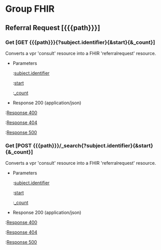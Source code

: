 # Group FHIR

## Referral Request [{{{path}}}]


### Get [GET {{{path}}}{?subject.identifier}{&start}{&_count}]

Converts a vpr 'consult' resource into a FHIR 'referralrequest' resource.

+ Parameters

    :[subject.identifier]({{{common}}}/parameters/subject.identifier.md)

    :[start]({{{common}}}/parameters/start.md)

    :[_count]({{{common}}}/parameters/count.md)

+ Response 200 (application/json)

:[Response 400]({{{common}}}/responses/400.md)

:[Response 404]({{{common}}}/responses/404.md)

:[Response 500]({{{common}}}/responses/500.md)

### Get [POST {{{path}}}/_search{?subject.identifier}{&start}{&_count}]

Converts a vpr 'consult' resource into a FHIR 'referralrequest' resource.

+ Parameters

    :[subject.identifier]({{{common}}}/parameters/subject.identifier.md)

    :[start]({{{common}}}/parameters/start.md)

    :[_count]({{{common}}}/parameters/count.md)

+ Response 200 (application/json)

:[Response 400]({{{common}}}/responses/400.md)

:[Response 404]({{{common}}}/responses/404.md)

:[Response 500]({{{common}}}/responses/500.md)

